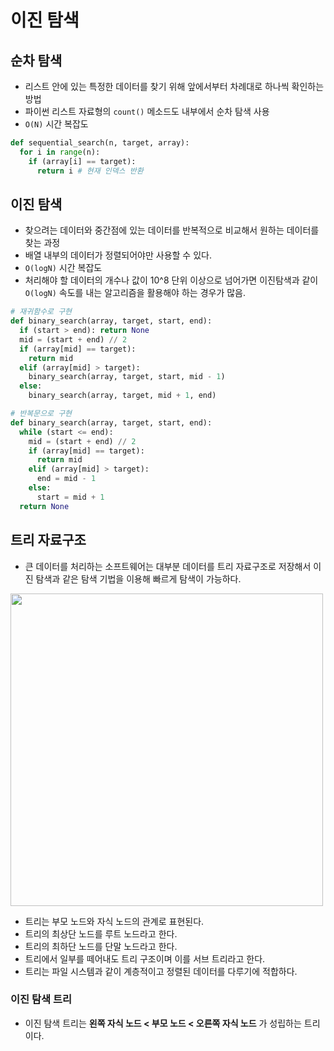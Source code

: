 # 이진 탐색
## 순차 탐색
* 리스트 안에 있는 특정한 데이터를 찾기 위해 앞에서부터 차례대로 하나씩 확인하는 방법
* 파이썬 리스트 자료형의 `count()` 메소드도 내부에서 순차 탐색 사용
* `O(N)` 시간 복잡도
```python
def sequential_search(n, target, array):
  for i in range(n):
    if (array[i] == target):
      return i # 현재 인덱스 반환
```

## 이진 탐색
* 찾으려는 데이터와 중간점에 있는 데이터를 반복적으로 비교해서 원하는 데이터를 찾는 과정
* 배열 내부의 데이터가 정렬되어야만 사용할 수 있다.
* `O(logN)` 시간 복잡도
* 처리해야 할 데이터의 개수나 값이 10^8 단위 이상으로 넘어가면 이진탐색과 같이 `O(logN)` 속도를 내는 알고리즘을 활용해야 하는 경우가 많음.
```python
# 재귀함수로 구현
def binary_search(array, target, start, end):
  if (start > end): return None
  mid = (start + end) // 2
  if (array[mid] == target):
    return mid
  elif (array[mid] > target):
    binary_search(array, target, start, mid - 1)
  else:
    binary_search(array, target, mid + 1, end)
```

```python
# 반복문으로 구현
def binary_search(array, target, start, end):
  while (start <= end):
    mid = (start + end) // 2
    if (array[mid] == target):
      return mid
    elif (array[mid] > target):
      end = mid - 1
    else:
      start = mid + 1
  return None
```


## 트리 자료구조
* 큰 데이터를 처리하는 소프트웨어는 대부분 데이터를 트리 자료구조로 저장해서 이진 탐색과 같은 탐색 기법을 이용해 빠르게 탐색이 가능하다.
<img src='https://github.com/Yoon-Suji/Algorithm-study/assets/70956926/4b41c62c-a564-4a73-8202-563f7a60294d' width=500 />


* 트리는 부모 노드와 자식 노드의 관계로 표현된다.
* 트리의 최상단 노드를 루트 노드라고 한다.
* 트리의 최하단 노드를 단말 노드라고 한다.
* 트리에서 일부를 떼어내도 트리 구조이며 이를 서브 트리라고 한다.
* 트리는 파일 시스템과 같이 계층적이고 정렬된 데이터를 다루기에 적합하다.

### 이진 탐색 트리
* 이진 탐색 트리는 **왼쪽 자식 노드 < 부모 노드 < 오른쪽 자식 노드** 가 성립하는 트리이다.

